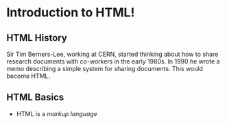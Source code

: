 # Introduction to HTML!

## HTML History

Sir Tim Berners-Lee, working at CERN, started thinking about how to share research documents with co-workers in the early 1980s. In 1990 he wrote a memo describing a simple system for sharing documents. This would become HTML.

## HTML Basics

- HTML is a *markup language*